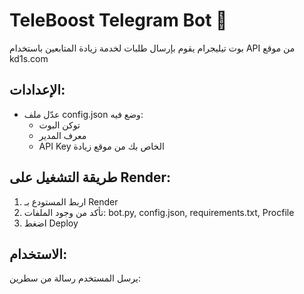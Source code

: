 # TeleBoost Telegram Bot 🚀

بوت تيليجرام يقوم بإرسال طلبات لخدمة زيادة المتابعين باستخدام API من موقع kd1s.com

## الإعدادات:
- عدّل ملف config.json وضع فيه:
  - توكن البوت
  - معرف المدير
  - API Key الخاص بك من موقع زيادة

## طريقة التشغيل على Render:
1. اربط المستودع بـ Render
2. تأكد من وجود الملفات: bot.py, config.json, requirements.txt, Procfile
3. اضغط Deploy

## الاستخدام:
يرسل المستخدم رسالة من سطرين:

